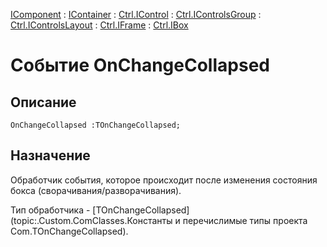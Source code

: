 ﻿---
Link: .Ctrl.IBox.@OnChangeCollapsed
---

[IComponent](topic:Com.Custom.ComClasses.IComponent.Default) :
[IContainer](topic:Com.Custom.ComClasses.IContainer.Default) :
[Ctrl.IControl](topic:Com.Custom.ComClasses.Ctrl.IControl.Default) :
[Ctrl.IControlsGroup](topic:Com.Custom.ComClasses.Ctrl.IControlsGroup.Default) :
[Ctrl.IControlsLayout](topic:Com.Custom.ComClasses.Ctrl.IControlsLayout.Default) :
[Ctrl.IFrame](topic:Com.Custom.ComClasses.Ctrl.IFrame.Default) :
[Ctrl.IBox](Default)

# Событие OnChangeCollapsed

## Описание

    OnChangeCollapsed :TOnChangeCollapsed;

## Назначение

Обработчик события, которое происходит после изменения состояния бокса (сворачивания/разворачивания).

Тип обработчика -
[TOnChangeCollapsed](topic:.Custom.ComClasses.Константы и перечислимые типы проекта Com.TOnChangeCollapsed).